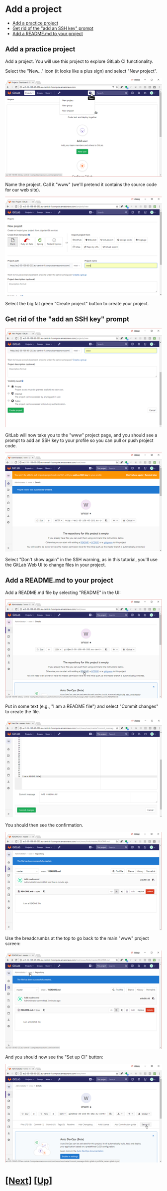 # Add a project

- [Add a practice project](#add-a-practice-project)
- [Get rid of the "add an SSH key" prompt](#get-rid-of-the--add-an-ssh-key--prompt)
- [Add a README.md to your project](#add-a-readme-md-to-your-project)

## Add a practice project

Add a project. You will use this project to explore GitLab CI functionality.

Select the "New..." icon (it looks like a plus sign) and select "New project".

![new project](img/new_project.png)

Name the project. Call it "www" (we'll pretend it contains the source code
for our web site).

![name the project](img/name_project.png)

Select the big fat green "Create project" button to create your project.

## Get rid of the "add an SSH key" prompt

![create project](img/create_project.png)

GitLab will now take you to the "www" project page, and you should see
a prompt to add an SSH key to your profile so you can pull or push
project code.

![create project](img/ssh_warning.png)

Select "Don't show again" in the SSH warning, as in this tutorial,
you'll use the GitLab Web UI to change files in your project.

<!--
## Add an SSH key

![ssh_arning](img/ssh_warning.png)

Select "add an SSH key", and then, in your shell session,
create an SSH key:

![create key](img/ssh-keygen.png)

Whoomp! There it is:

![show key](img/show_key.png)


Add your public key to GitLab:

![add key](img/add_key.png)

Go back to your "www" project:

![go back to www project](img/go_back_to_www.png)

-->

## Add a README.md to your project

Add a README.md file by selecting "README" in the UI:

![add README](img/add_readme.png)

Put in some text (e.g., "I am a README file") and select "Commit changes"
to create the file.

![editing README](img/commit_readme.png)

You should then see the confirmation.

![README](img/new_readme.png)

Use the breadcrumbs at the top to go back to the main "www" project screen:

![breadcrumbs](img/breadcrumbs.png)

And you should now see the "Set up CI" button:

![notice the "Set up CI" button](img/setup_ci.png)


# [[Next]](13-enabling-ci-on-a-project.md) [[Up]](README.md)
